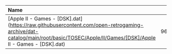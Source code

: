 |Name|Size|
|:---|---:|
|[Apple II - Games - [DSK].dat](https://raw.githubusercontent.com/open-retrogaming-archive/dat-catalog/main/root/basic/TOSEC/Apple/II/Games/[DSK]/Apple II - Games - [DSK].dat)|964451|
